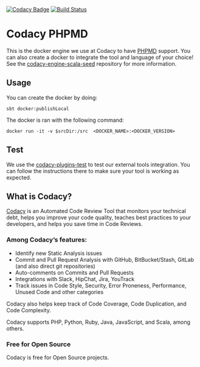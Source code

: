[![Codacy Badge](https://api.codacy.com/project/badge/Grade/dbd3ae4c08d24490832393cb2a9474c4)](https://www.codacy.com/gh/codacy/codacy-phpmd?utm_source=github.com&amp;utm_medium=referral&amp;utm_content=codacy/codacy-phpmd&amp;utm_campaign=Badge_Grade)
[![Build Status](https://circleci.com/gh/codacy/codacy-phpmd.svg?style=shield&circle-token=:circle-token)](https://circleci.com/gh/codacy/codacy-phpmd)

# Codacy PHPMD

This is the docker engine we use at Codacy to have [PHPMD](http://phpmd.org/) support.
You can also create a docker to integrate the tool and language of your choice!
See the [codacy-engine-scala-seed](https://github.com/codacy/codacy-engine-scala-seed) repository for more information.

## Usage

You can create the docker by doing:

```
sbt docker:publishLocal
```

The docker is ran with the following command:

```
docker run -it -v $srcDir:/src  <DOCKER_NAME>:<DOCKER_VERSION>
```

## Test

We use the [codacy-plugins-test](https://github.com/codacy/codacy-plugins-test) to test our external tools integration.
You can follow the instructions there to make sure your tool is working as expected.

## What is Codacy?

[Codacy](https://www.codacy.com/) is an Automated Code Review Tool that monitors your technical debt, helps you improve your code quality, teaches best practices to your developers, and helps you save time in Code Reviews.

### Among Codacy’s features:

- Identify new Static Analysis issues
- Commit and Pull Request Analysis with GitHub, BitBucket/Stash, GitLab (and also direct git repositories)
- Auto-comments on Commits and Pull Requests
- Integrations with Slack, HipChat, Jira, YouTrack
- Track issues in Code Style, Security, Error Proneness, Performance, Unused Code and other categories

Codacy also helps keep track of Code Coverage, Code Duplication, and Code Complexity.

Codacy supports PHP, Python, Ruby, Java, JavaScript, and Scala, among others.

### Free for Open Source

Codacy is free for Open Source projects.
